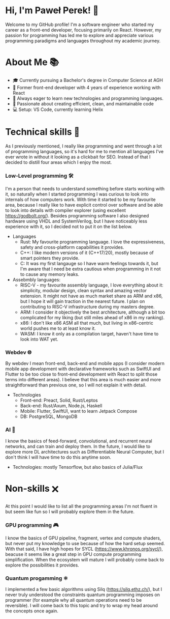 # Hi, I'm Paweł Perek! 👋

Welcome to my GitHub profile! I'm a software engineer who started my career as a front-end developer, focusing primarily on React. However, my passion for programming has led me to explore and appreciate various programming paradigms and languages throughout my academic journey. 

# About Me 📚

 - 🎓 Currently pursuing a Bachelor's degree in Computer Science at AGH
 - 💼 Former front-end developer with 4 years of experience working with React
 - 🌱 Always eager to learn new technologies and programming languages.
 - 🎯 Passionate about creating efficient, clean, and maintainable code
 - 💻 Setup: VS Code, currently learning Helix

# Technical skills 🔧
As I previously mentioned, I really like programming and went through a lot of programming languages, so it's hard for me to mention all languages I've ever wrote in without it looking as a clickbait for SEO. Instead of that I decided to distill four areas which I enjoy the most.

### Low-Level programming 🛠️
I'm a person that needs to understand something before starts working with it, so naturally when I started programming I was curious to look into internals of how computers work. With time it started to be my favourite area, because I really like to have explicit control over software and be able to look into details with compiler explorer (using excellent https://godbolt.org/). Besides programming software I also designed hardware using VHDL and SystemVerilog, but I have noticeably less experience with it, so I decided not to put it on the list below.

- Languages 
  - Rust: My favourite programming language. I love the expressiveness, safety and cross-platform capabilities it provides.
  - C++: I like modern versions of it (C++17/20), mostly because of smart pointers they provide.
  - C: It was my first langauge so I have warm feelings towards it, but I'm aware that I need be extra cautious when programming in it not to cause any memory leaks.
- Assebmbly languages:
  - RISC-V - my favourite assembly language, I love everything about it: simplicity, modular design, clean syntax and amazing vector extension. It might not have as much market share as ARM and x86, but I hope it will gain traction in the nearest future. I plan on contributing to RISC-V infrastructure during my masters degree.
  - ARM: I consider it objectively the best architecture, although a bit too complicated for my liking (but still miles ahead of x86 in my ranking).
  - x86: I don't like x86 ASM all that much, but living in x86-centric world pushes me to at least know it.
  - WASM: I know it only as a compilation target, haven't have time to look into WAT yet.
 
### Webdev 🌐
By webdev I mean front-end, back-end and mobile apps (I consider modern mobile app development with declarative frameworks such as SwiftUI and Flutter to be too close to front-end development with React to split those terms into different areas). I believe that this area is much easier and more straightforward than previous one, so I will not explain it with detail.

- Technologies
  - Front-end: Preact, Solid, Rust/Leptos
  - Back-end: Rust/Axum, Node.js, Haskell
  - Mobile: Flutter, SwiftUI, want to learn Jetpack Compose
  - DB: PostgreSQL, MongoDB

### AI 🧠

I know the basics of feed-forward, convolutional, and recurrent neural networks, and can train and deploy them. In the future, I would like to explore more DL architectures such as Differentiable Neural Computer, but I don't think I will have time to do this anytime soon. 

- Technologies: mostly Tensorflow, but also basics of Julia/Flux

# Non-skills 🗙

At this point I would like to list all the programming areas I'm not fluent in but seem like fun so I will probably explore them in the future.

### GPU programming 🎮

I know the basics of GPU pipeline, fragment, vertex and compute shaders, but never put my knowledge to use because of how the hard setup seemed. With that said, I have high hopes for SYCL (https://www.khronos.org/sycl/), beacuse it seems like a great step in GPU compute programming simplification. When the ecosystem will mature I will probably come back to explore the possibilities it provides. 

### Quantum progamming ⚛️

I implemented a few basic algorithms using Silq (https://silq.ethz.ch/), but I never truly understood the constraints quantum programming imposes on programmer (for example why all quantum operations need to be reversible). I will come back to this topic and try to wrap my head around the concepts once again.

<!---
PawelPerek/PawelPerek is a ✨ special ✨ repository because its `README.md` (this file) appears on your GitHub profile.
You can click the Preview link to take a look at your changes.
--->
